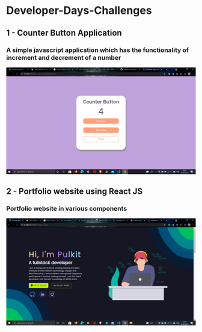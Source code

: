 # Developer-Days-Challenges

## 1 - Counter Button Application
### A simple javascript application which has the functionality of increment and decrement of a number
![alt text](https://github.com/Pulkit007/Developer-Days-Challenges/blob/main/project-images/counter-button.png)


## 2 - Portfolio website using React JS
### Portfolio website in various components
![alt text](https://github.com/Pulkit007/Developer-Days-Challenges/blob/main/project-images/portfolio.png)
